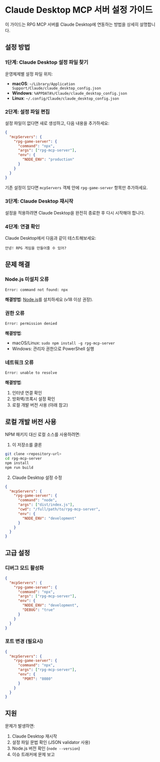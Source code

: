 # Claude Desktop MCP 서버 설정 가이드

이 가이드는 RPG MCP 서버를 Claude Desktop에 연동하는 방법을 상세히 설명합니다.

## 설정 방법

### 1단계: Claude Desktop 설정 파일 찾기

운영체제별 설정 파일 위치:

- **macOS**: `~/Library/Application Support/Claude/claude_desktop_config.json`
- **Windows**: `%APPDATA%/Claude/claude_desktop_config.json`
- **Linux**: `~/.config/Claude/claude_desktop_config.json`

### 2단계: 설정 파일 편집

설정 파일이 없다면 새로 생성하고, 다음 내용을 추가하세요:

```json
{
  "mcpServers": {
    "rpg-game-server": {
      "command": "npx",
      "args": ["rpg-mcp-server"],
      "env": {
        "NODE_ENV": "production"
      }
    }
  }
}
```

기존 설정이 있다면 `mcpServers` 객체 안에 `rpg-game-server` 항목만 추가하세요.

### 3단계: Claude Desktop 재시작

설정을 적용하려면 Claude Desktop을 완전히 종료한 후 다시 시작해야 합니다.

### 4단계: 연결 확인

Claude Desktop에서 다음과 같이 테스트해보세요:

```
안녕! RPG 게임을 만들어줄 수 있어?
```

## 문제 해결

### Node.js 미설치 오류
```
Error: command not found: npx
```

**해결방법**: [Node.js](https://nodejs.org/)를 설치하세요 (v18 이상 권장).

### 권한 오류
```
Error: permission denied
```

**해결방법**: 
- macOS/Linux: `sudo npm install -g rpg-mcp-server`
- Windows: 관리자 권한으로 PowerShell 실행

### 네트워크 오류
```
Error: unable to resolve
```

**해결방법**: 
1. 인터넷 연결 확인
2. 방화벽/프록시 설정 확인
3. 로컬 개발 버전 사용 (아래 참고)

## 로컬 개발 버전 사용

NPM 패키지 대신 로컬 소스를 사용하려면:

1. 이 저장소를 클론
```bash
git clone <repository-url>
cd rpg-mcp-server
npm install
npm run build
```

2. Claude Desktop 설정 수정
```json
{
  "mcpServers": {
    "rpg-game-server": {
      "command": "node",
      "args": ["dist/index.js"],
      "cwd": "/full/path/to/rpg-mcp-server",
      "env": {
        "NODE_ENV": "development"
      }
    }
  }
}
```

## 고급 설정

### 디버그 모드 활성화
```json
{
  "mcpServers": {
    "rpg-game-server": {
      "command": "npx",
      "args": ["rpg-mcp-server"],
      "env": {
        "NODE_ENV": "development",
        "DEBUG": "true"
      }
    }
  }
}
```

### 포트 변경 (필요시)
```json
{
  "mcpServers": {
    "rpg-game-server": {
      "command": "npx",
      "args": ["rpg-mcp-server"],
      "env": {
        "PORT": "8080"
      }
    }
  }
}
```

## 지원

문제가 발생하면:
1. Claude Desktop 재시작
2. 설정 파일 문법 확인 (JSON validator 사용)
3. Node.js 버전 확인 (`node --version`)
4. 이슈 트래커에 문제 보고

